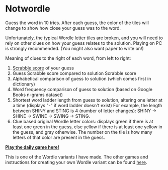 # Notwordle

Guess the word in 10 tries. After each guess, the color of the tiles will
change to show how close your guess was to the word.

Unfortunately, the typical Wordle letter tiles are broken, 
and you will need to rely on other clues on how your guess relates to the solution.
Playing on PC is strongly recommended. (You might also want paper to write on!)

Meaning of clues to the right of each word, from left to right:
<ol>
  <li>
    <a href="https://www.thewordfinder.com/scrabble-point-values.php" target="_blank" className={a_classes}>Scrabble score</a> 
    of your guess
  </li>
  <li>
    Guess Scrabble score compared to solution Scrabble score
  </li>
  <li>
    Alphabetical comparison of guess to solution (which comes first in dictionary)
  </li>
  <li>
    Word frequency comparison of guess to solution (based on Google Books n-grams dataset)
  </li>
  <li>
    Shortest word ladder length from guess to solution, altering one letter at a time 
    (displays "-" if word ladder doesn't exist) 
    For example, the length between SHINY and STING is 4 (number of letter changes): SHINY → SHINE → SWINE → SWING → STING.
  </li>
  <li>
    Clue based original Wordle letter colors: 
    displays green if there is at least one green in the guess, else yellow if there is at least one yellow in the guess, 
    and gray otherwise. The number on the tile is how many letters of that color are present in the guess.
  </li>
</ol>

[**Play the daily game here!**](https://notwordle.netlify.app/)

This is one of the Wordle variants I have made. The other games and instructions for creating your own Wordle variant can be found [here](https://github.com/Compsciler/Wordle-With-Score-Database/).
